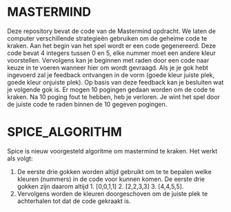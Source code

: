 # MASTERMIND
Deze repository bevat de code van de Mastermind opdracht. We laten de computer verschillende strategieën gebruiken om de geheime code te kraken. 
Aan het begin van het spel wordt er een code gegenereerd. Deze code bevat 4 integers tussen 0 en 5, elke nummer moet een andere kleur voorstellen. Vervolgens kan je beginnen met raden door een code naar keuze in te voeren wanneer hier om wordt gevraagd. Als je je gok hebt ingevoerd zal je feedback ontvangen in de vorm (goede kleur juiste plek, goede kleur onjuiste plek). Op basis van deze feedback kan je besluiten wat je volgende gok is.
Er mogen 10 pogingen gedaan worden om de code te kraken. Na 10 poging fout te hebben, heb je verloren. Je wint het spel door de juiste code te raden binnen de 10 gegeven pogingen.

# SPICE_ALGORITHM 
Spice is nieuw voorgesteld algoritme om mastermind te kraken. Het werkt als volgt:

1. De eerste drie gokken worden altijd gebruikt om te te bepalen welke kleuren (nummers) in de code voor kunnen komen. De eerste drie gokken zijn daarom altijd 1. [0,0,1,1] 2. [2,2,3,3] 3. [4,4,5,5].
2. Vervolgens worden de kleuren doorgeschoven om de juiste plek te achterhalen tot dat de code gekraakt is.

